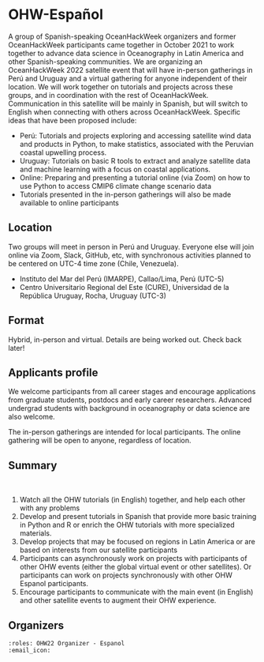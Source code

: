 # OHW-Español

A group of Spanish-speaking OceanHackWeek organizers and former OceanHackWeek participants came together in October 2021 to work together to advance data science in Oceanography in Latin America and other Spanish-speaking communities. We are organizing an OceanHackWeek 2022 satellite event that will have in-person gatherings in Perú and Uruguay and a virtual gathering for anyone independent of their location. We will work together on tutorials and projects across these groups, and in coordination with the rest of OceanHackWeek. Communication in this satellite will be mainly in Spanish, but will switch to English when connecting with others across OceanHackWeek. Specific ideas that have been proposed include:

- Perú: Tutorials and projects exploring and accessing satellite wind data and products in Python, to make statistics, associated with the Peruvian coastal upwelling process.
- Uruguay: Tutorials on basic R tools to extract and analyze satellite data and machine learning with a focus on coastal applications.
- Online: Preparing and presenting a tutorial online (via Zoom) on how to use Python to access CMIP6 climate change scenario data
- Tutorials presented in the in-person gatherings will also be made available to online participants

## Location

​Two groups will meet in person in Perú and Uruguay. Everyone else will join online via Zoom, Slack, GitHub, etc, with synchronous activities planned to be centered on UTC-4 time zone (Chile, Venezuela).
​
- Instituto del Mar del Perú (IMARPE), Callao/Lima, Perú (UTC-5)
- Centro Universitario Regional del Este (CURE), Universidad de la República Uruguay, Rocha, Uruguay (UTC-3)

## Format

Hybrid, in-person and virtual. Details are being worked out. Check back later!

## Applicants profile

We welcome participants from all career stages and encourage applications from graduate students, postdocs and early career researchers. Advanced undergrad students with background in oceanography or data science are also welcome.

The in-person gatherings are intended for local participants. The online gathering will be open to anyone, regardless of location.

## Summary
​
1. Watch all the OHW tutorials (in English) together, and help each other with any problems
2. Develop and present tutorials in Spanish that provide more basic training in Python and R or enrich the OHW tutorials with more specialized materials.
3. Develop projects that may be focused on regions in Latin America or are based on interests from our satellite participants
4. Participants can asynchronously work on projects with participants of other OHW events (either the global virtual event or other satellites). Or participants can work on projects synchronously with other OHW Espanol participants.
5. Encourage participants to communicate with the main event (in English) and other satellite events to augment their OHW experience.


## Organizers

```{ohw-team}
:roles: OHW22 Organizer - Espanol
:email_icon:
```
